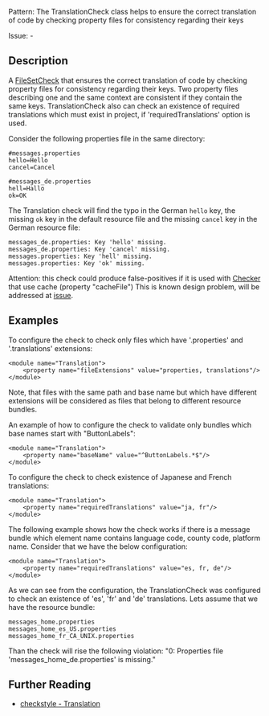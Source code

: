 Pattern: The TranslationCheck class helps to ensure the correct translation of code by checking property files for consistency regarding their keys

Issue: -

## Description

A [FileSetCheck](config.html#Overview) that ensures the correct translation of code by checking property files for consistency regarding their keys. Two property files describing one and the same context are consistent if they contain the same keys. TranslationCheck also can check an existence of required translations which must exist in project, if 'requiredTranslations' option is used. 

Consider the following properties file in the same directory: 
    
    
    #messages.properties
    hello=Hello
    cancel=Cancel
    
    #messages_de.properties
    hell=Hallo
    ok=OK
            

The Translation check will find the typo in the German `hello` key, the missing `ok` key in the default resource file and the missing `cancel` key in the German resource file: 
    
    
    messages_de.properties: Key 'hello' missing.
    messages_de.properties: Key 'cancel' missing.
    messages.properties: Key 'hell' missing.
    messages.properties: Key 'ok' missing.
            

Attention: this check could produce false-positives if it is used with [Checker](config.html#Checker) that use cache (property "cacheFile") This is known design problem, will be addressed at [issue](https://github.com/checkstyle/checkstyle/issues/3539). 

## Examples

To configure the check to check only files which have '.properties' and '.translations' extensions: 
    
    
    <module name="Translation">
        <property name="fileExtensions" value="properties, translations"/>
    </module>
            

Note, that files with the same path and base name but which have different extensions will be considered as files that belong to different resource bundles. 

An example of how to configure the check to validate only bundles which base names start with "ButtonLabels": 
    
    
    <module name="Translation">
        <property name="baseName" value="^ButtonLabels.*$"/>
    </module>
            

To configure the check to check existence of Japanese and French translations: 
    
    
    <module name="Translation">
        <property name="requiredTranslations" value="ja, fr"/>
    </module>
            

The following example shows how the check works if there is a message bundle which element name contains language code, county code, platform name. Consider that we have the below configuration: 
    
    
    <module name="Translation">
        <property name="requiredTranslations" value="es, fr, de"/>
    </module>
            

As we can see from the configuration, the TranslationCheck was configured to check an existence of 'es', 'fr' and 'de' translations. Lets assume that we have the resource bundle: 
    
    
    messages_home.properties
    messages_home_es_US.properties
    messages_home_fr_CA_UNIX.properties
            

Than the check will rise the following violation: "0: Properties file 'messages_home_de.properties' is missing."

## Further Reading

* [checkstyle - Translation](http://checkstyle.sourceforge.net/config_misc.html#Translation)
